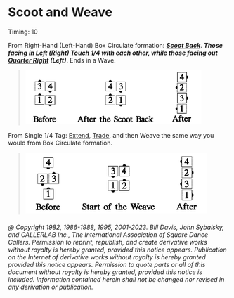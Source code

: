 
# Scoot and Weave

Timing: 10

From Right-Hand (Left-Hand) Box Circulate formation:
***[Scoot Back](../ms/scoot_back.md)***.
***Those facing in Left (Right)
[Touch 1/4](../b2/touch_a_quarter.md)
with each other, while those facing out
[Quarter Right](../a1/quarter_in.md)
(Left)***. Ends in a Wave.

> 
> ![alt](scoot_and_weave_1a.png)![alt](scoot_and_weave_1b.png)![alt](scoot_and_weave_1c.png)
> 

From Single 1/4 Tag:
[Extend](../b2/extend.md),
[Trade](../b2/trade.md),
and then Weave the same way you would from Box Circulate formation.

> 
> ![alt](scoot_and_weave_2a.png)![alt](scoot_and_weave_2b.png)![alt](scoot_and_weave_2c.png)
> 

###### @ Copyright 1982, 1986-1988, 1995, 2001-2023. Bill Davis, John Sybalsky, and CALLERLAB Inc., The International Association of Square Dance Callers. Permission to reprint, republish, and create derivative works without royalty is hereby granted, provided this notice appears. Publication on the Internet of derivative works without royalty is hereby granted provided this notice appears. Permission to quote parts or all of this document without royalty is hereby granted, provided this notice is included. Information contained herein shall not be changed nor revised in any derivation or publication.
